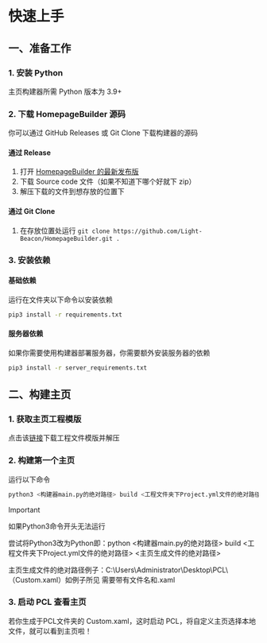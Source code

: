 # 快速上手
## 一、准备工作
### 1. 安装 Python
主页构建器所需 Python 版本为 3.9+

### 2. 下载 HomepageBuilder 源码
你可以通过 GitHub Releases 或 Git Clone 下载构建器的源码 

#### 通过 Release
1. 打开 [HomepageBuilder 的最新发布版](https://github.com/Light-Beacon/HomepageBuilder/releases/latest)
2. 下载 Source code 文件（如果不知道下哪个好就下 zip）
3. 解压下载的文件到想存放的位置下

#### 通过 Git Clone
1. 在存放位置处运行 `git clone https://github.com/Light-Beacon/HomepageBuilder.git .`

### 3. 安装依赖
#### 基础依赖
运行在文件夹以下命令以安装依赖
```bash
pip3 install -r requirements.txt
```
#### 服务器依赖
如果你需要使用构建器部署服务器，你需要额外安装服务器的依赖
```bash
pip3 install -r server_requirements.txt
```
## 二、构建主页
### 1. 获取主页工程模版
点击该[链接](https://github.com/Light-Beacon/HomepageProjectTemplate/archive/refs/heads/main.zip)下载工程文件模版并解压

### 2. 构建第一个主页
运行以下命令
```bash
python3 <构建器main.py的绝对路径> build <工程文件夹下Project.yml文件的绝对路径> <主页生成文件的绝对路径>
```
>[!IMPORTANT]
>如果Python3命令开头无法运行
>
>尝试将Python3改为Python即：python <构建器main.py的绝对路径> build <工程文件夹下Project.yml文件的绝对路径> <主页生成文件的绝对路径>
>
>主页生成文件的绝对路径例子：C:\Users\Administrator\Desktop\PCL\（Custom.xaml）如例子所见 需要带有文件名和.xaml


### 3. 启动 PCL 查看主页
若你生成于PCL文件夹的 Custom.xaml，这时启动 PCL，将自定义主页选择本地文件，就可以看到主页啦！

